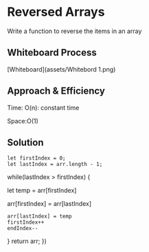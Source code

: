 # Reversed Arrays

Write a function to reverse the items in an array

## Whiteboard Process

[Whiteboard](assets/Whitebord 1.png)

## Approach & Efficiency

Time: O(n): constant time

Space:O(1)

## Solution

    let firstIndex = 0;
    let lastIndex = arr.length - 1;

while(lastIndex > firstIndex) {

let temp = arr[firstIndex]

arr[firstIndex] = arr[lastIndex]

    arr[lastIndex] = temp
    firstIndex++
    endIndex--

}
      return arr;
})
